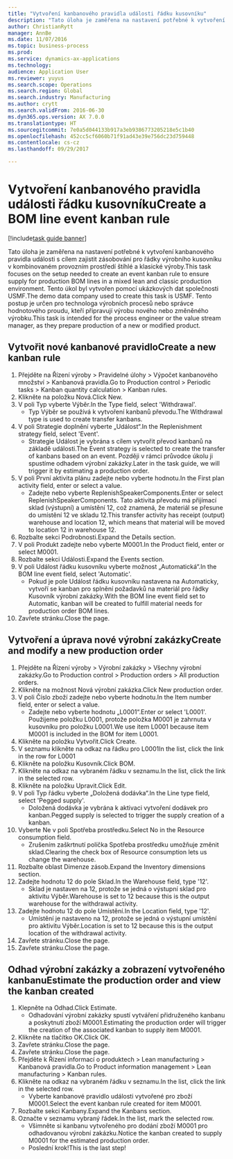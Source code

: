 ```yaml
--- 
title: "Vytvoření kanbanového pravidla události řádku kusovníku"
description: "Tato úloha je zaměřena na nastavení potřebné k vytvoření kanbanového pravidla události s cílem zajistit zásobování pro řádky výrobního kusovníku v kombinovaném provozním prostředí štíhlé a klasické výroby."
author: ChristianRytt
manager: AnnBe
ms.date: 11/07/2016
ms.topic: business-process
ms.prod: 
ms.service: dynamics-ax-applications
ms.technology: 
audience: Application User
ms.reviewer: yuyus
ms.search.scope: Operations
ms.search.region: Global
ms.search.industry: Manufacturing
ms.author: crytt
ms.search.validFrom: 2016-06-30
ms.dyn365.ops.version: AX 7.0.0
ms.translationtype: HT
ms.sourcegitcommit: 7e0a5d044133b917a3eb9386773205218e5c1b40
ms.openlocfilehash: 452cc5cf6060b71f91ad43e39e756dc23d759448
ms.contentlocale: cs-cz
ms.lasthandoff: 09/29/2017

---
```

# <a name="create-a-bom-line-event-kanban-rule"></a><span data-ttu-id="28efe-103">Vytvoření kanbanového pravidla události řádku kusovníku</span><span class="sxs-lookup"><span data-stu-id="28efe-103">Create a BOM line event kanban rule</span></span>

[!include[task guide banner](../../includes/task-guide-banner.md)]

<span data-ttu-id="28efe-104">Tato úloha je zaměřena na nastavení potřebné k vytvoření kanbanového pravidla události s cílem zajistit zásobování pro řádky výrobního kusovníku v kombinovaném provozním prostředí štíhlé a klasické výroby.</span><span class="sxs-lookup"><span data-stu-id="28efe-104">This task focuses on the setup needed to create an event kanban rule to ensure supply for production BOM lines in a mixed lean and classic production environment.</span></span> <span data-ttu-id="28efe-105">Tento úkol byl vytvořen pomocí ukázkových dat společnosti USMF.</span><span class="sxs-lookup"><span data-stu-id="28efe-105">The demo data company used to create this task is USMF.</span></span> <span data-ttu-id="28efe-106">Tento postup je určen pro technologa výrobních procesů nebo správce hodnotového proudu, kteří připravují výrobu nového nebo změněného výrobku.</span><span class="sxs-lookup"><span data-stu-id="28efe-106">This task is intended for the process engineer or the value stream manager, as they prepare production of a new or modified product.</span></span>


## <a name="create-a-new-kanban-rule"></a><span data-ttu-id="28efe-107">Vytvořit nové kanbanové pravidlo</span><span class="sxs-lookup"><span data-stu-id="28efe-107">Create a new kanban rule</span></span>
1. <span data-ttu-id="28efe-108">Přejděte na Řízení výroby > Pravidelné úlohy > Výpočet kanbanového množství > Kanbanová pravidla.</span><span class="sxs-lookup"><span data-stu-id="28efe-108">Go to Production control > Periodic tasks > Kanban quantity calculation > Kanban rules.</span></span>
2. <span data-ttu-id="28efe-109">Klikněte na položku Nová.</span><span class="sxs-lookup"><span data-stu-id="28efe-109">Click New.</span></span>
3. <span data-ttu-id="28efe-110">V poli Typ vyberte Výběr.</span><span class="sxs-lookup"><span data-stu-id="28efe-110">In the Type field, select 'Withdrawal'.</span></span>
    * <span data-ttu-id="28efe-111">Typ Výběr se používá k vytvoření kanbanů převodu.</span><span class="sxs-lookup"><span data-stu-id="28efe-111">The Withdrawal type is used to create transfer kanbans.</span></span>  
4. <span data-ttu-id="28efe-112">V poli Strategie doplnění vyberte „Událost“.</span><span class="sxs-lookup"><span data-stu-id="28efe-112">In the Replenishment strategy field, select 'Event'.</span></span>
    * <span data-ttu-id="28efe-113">Strategie Událost je vybrána s cílem vytvořit převod kanbanů na základě události.</span><span class="sxs-lookup"><span data-stu-id="28efe-113">The Event strategy is selected to create the transfer of kanbans based on an event.</span></span> <span data-ttu-id="28efe-114">Později v rámci průvodce úkolu ji spustíme odhadem výrobní zakázky.</span><span class="sxs-lookup"><span data-stu-id="28efe-114">Later in the task guide, we will trigger it by estimating a production order.</span></span>  
5. <span data-ttu-id="28efe-115">V poli První aktivita plánu zadejte nebo vyberte hodnotu.</span><span class="sxs-lookup"><span data-stu-id="28efe-115">In the First plan activity field, enter or select a value.</span></span>
    * <span data-ttu-id="28efe-116">Zadejte nebo vyberte ReplenishSpeakerComponents.</span><span class="sxs-lookup"><span data-stu-id="28efe-116">Enter or select ReplenishSpeakerComponents.</span></span> <span data-ttu-id="28efe-117">Tato aktivita převodu má přijímací sklad (výstupní) a umístění 12, což znamená, že materiál se přesune do umístění 12 ve skladu 12.</span><span class="sxs-lookup"><span data-stu-id="28efe-117">This transfer activity has receipt (output) warehouse and location 12, which means that material will be moved to location 12 in warehouse 12.</span></span>  
6. <span data-ttu-id="28efe-118">Rozbalte sekci Podrobnosti.</span><span class="sxs-lookup"><span data-stu-id="28efe-118">Expand the Details section.</span></span>
7. <span data-ttu-id="28efe-119">V poli Produkt zadejte nebo vyberte M0001.</span><span class="sxs-lookup"><span data-stu-id="28efe-119">In the Product field, enter or select M0001.</span></span>
8. <span data-ttu-id="28efe-120">Rozbalte sekci Události.</span><span class="sxs-lookup"><span data-stu-id="28efe-120">Expand the Events section.</span></span>
9. <span data-ttu-id="28efe-121">V poli Událost řádku kusovníku vyberte možnost „Automatická“.</span><span class="sxs-lookup"><span data-stu-id="28efe-121">In the BOM line event field, select 'Automatic'.</span></span>
    * <span data-ttu-id="28efe-122">Pokud je pole Událost řádku kusovníku nastavena na Automaticky, vytvoří se kanban pro splnění požadavků na materiál pro řádky Kusovník výrobní zakázky.</span><span class="sxs-lookup"><span data-stu-id="28efe-122">With the BOM line event field set to Automatic, kanban will be created to fulfill material needs for production order BOM lines.</span></span>  
10. <span data-ttu-id="28efe-123">Zavřete stránku.</span><span class="sxs-lookup"><span data-stu-id="28efe-123">Close the page.</span></span>

## <a name="create-and-modify-a-new-production-order"></a><span data-ttu-id="28efe-124">Vytvoření a úprava nové výrobní zakázky</span><span class="sxs-lookup"><span data-stu-id="28efe-124">Create and modify a new production order</span></span>
1. <span data-ttu-id="28efe-125">Přejděte na Řízení výroby > Výrobní zakázky > Všechny výrobní zakázky.</span><span class="sxs-lookup"><span data-stu-id="28efe-125">Go to Production control > Production orders > All production orders.</span></span>
2. <span data-ttu-id="28efe-126">Klikněte na možnost Nová výrobní zakázka.</span><span class="sxs-lookup"><span data-stu-id="28efe-126">Click New production order.</span></span>
3. <span data-ttu-id="28efe-127">V poli Číslo zboží zadejte nebo vyberte hodnotu.</span><span class="sxs-lookup"><span data-stu-id="28efe-127">In the Item number field, enter or select a value.</span></span>
    * <span data-ttu-id="28efe-128">Zadejte nebo vyberte hodnotu „L0001“.</span><span class="sxs-lookup"><span data-stu-id="28efe-128">Enter or select 'L0001'.</span></span> <span data-ttu-id="28efe-129">Použijeme položku L0001, protože položka M0001 je zahrnuta v kusovníku pro položku L0001.</span><span class="sxs-lookup"><span data-stu-id="28efe-129">We use item L0001 because item M0001 is included in the BOM for item L0001.</span></span>  
4. <span data-ttu-id="28efe-130">Klikněte na položku Vytvořit.</span><span class="sxs-lookup"><span data-stu-id="28efe-130">Click Create.</span></span>
5. <span data-ttu-id="28efe-131">V seznamu klikněte na odkaz na řádku pro L0001</span><span class="sxs-lookup"><span data-stu-id="28efe-131">In the list, click the link in the row for L0001</span></span>
6. <span data-ttu-id="28efe-132">Klikněte na položku Kusovník.</span><span class="sxs-lookup"><span data-stu-id="28efe-132">Click BOM.</span></span>
7. <span data-ttu-id="28efe-133">Klikněte na odkaz na vybraném řádku v seznamu.</span><span class="sxs-lookup"><span data-stu-id="28efe-133">In the list, click the link in the selected row.</span></span>
8. <span data-ttu-id="28efe-134">Klikněte na položku Upravit.</span><span class="sxs-lookup"><span data-stu-id="28efe-134">Click Edit.</span></span>
9. <span data-ttu-id="28efe-135">V poli Typ řádku vyberte „Doložená dodávka“.</span><span class="sxs-lookup"><span data-stu-id="28efe-135">In the Line type field, select 'Pegged supply'.</span></span>
    * <span data-ttu-id="28efe-136">Doložená dodávka je vybrána k aktivaci vytvoření dodávek pro kanban.</span><span class="sxs-lookup"><span data-stu-id="28efe-136">Pegged supply is selected to trigger the supply creation of a kanban.</span></span>  
10. <span data-ttu-id="28efe-137">Vyberte Ne v poli Spotřeba prostředku.</span><span class="sxs-lookup"><span data-stu-id="28efe-137">Select No in the Resource consumption field.</span></span>
    * <span data-ttu-id="28efe-138">Zrušením zaškrtnutí políčka Spotřeba prostředku umožňuje změnit sklad.</span><span class="sxs-lookup"><span data-stu-id="28efe-138">Clearing the check box of Resource consumption lets us change the warehouse.</span></span>  
11. <span data-ttu-id="28efe-139">Rozbalte oblast Dimenze zásob.</span><span class="sxs-lookup"><span data-stu-id="28efe-139">Expand the Inventory dimensions section.</span></span>
12. <span data-ttu-id="28efe-140">Zadejte hodnotu 12 do pole Sklad.</span><span class="sxs-lookup"><span data-stu-id="28efe-140">In the Warehouse field, type '12'.</span></span>
    * <span data-ttu-id="28efe-141">Sklad je nastaven na 12, protože se jedná o výstupní sklad pro aktivitu Výběr.</span><span class="sxs-lookup"><span data-stu-id="28efe-141">Warehouse is set to 12 because this is the output warehouse for the withdrawal activity.</span></span>  
13. <span data-ttu-id="28efe-142">Zadejte hodnotu 12 do pole Umístění.</span><span class="sxs-lookup"><span data-stu-id="28efe-142">In the Location field, type '12'.</span></span>
    * <span data-ttu-id="28efe-143">Umístění je nastaveno na 12, protože se jedná o výstupní umístění pro aktivitu Výběr.</span><span class="sxs-lookup"><span data-stu-id="28efe-143">Location is set to 12 because this is the output location of the withdrawal activity.</span></span>  
14. <span data-ttu-id="28efe-144">Zavřete stránku.</span><span class="sxs-lookup"><span data-stu-id="28efe-144">Close the page.</span></span>
15. <span data-ttu-id="28efe-145">Zavřete stránku.</span><span class="sxs-lookup"><span data-stu-id="28efe-145">Close the page.</span></span>

## <a name="estimate-the-production-order-and-view-the-kanban-created"></a><span data-ttu-id="28efe-146">Odhad výrobní zakázky a zobrazení vytvořeného kanbanu</span><span class="sxs-lookup"><span data-stu-id="28efe-146">Estimate the production order and view the kanban created</span></span>
1. <span data-ttu-id="28efe-147">Klepněte na Odhad.</span><span class="sxs-lookup"><span data-stu-id="28efe-147">Click Estimate.</span></span>
    * <span data-ttu-id="28efe-148">Odhadování výrobní zakázky spustí vytváření přidruženého kanbanu a poskytnutí zboží M0001.</span><span class="sxs-lookup"><span data-stu-id="28efe-148">Estimating the production order will trigger the creation of the associated kanban to supply item M0001.</span></span>  
2. <span data-ttu-id="28efe-149">Klikněte na tlačítko OK.</span><span class="sxs-lookup"><span data-stu-id="28efe-149">Click OK.</span></span>
3. <span data-ttu-id="28efe-150">Zavřete stránku.</span><span class="sxs-lookup"><span data-stu-id="28efe-150">Close the page.</span></span>
4. <span data-ttu-id="28efe-151">Zavřete stránku.</span><span class="sxs-lookup"><span data-stu-id="28efe-151">Close the page.</span></span>
5. <span data-ttu-id="28efe-152">Přejděte k Řízení informací o produktech > Lean manufacturing > Kanbanová pravidla.</span><span class="sxs-lookup"><span data-stu-id="28efe-152">Go to Product information management > Lean manufacturing > Kanban rules.</span></span>
6. <span data-ttu-id="28efe-153">Klikněte na odkaz na vybraném řádku v seznamu.</span><span class="sxs-lookup"><span data-stu-id="28efe-153">In the list, click the link in the selected row.</span></span>
    * <span data-ttu-id="28efe-154">Vyberte kanbanové pravidlo události vytvořené pro zboží M0001.</span><span class="sxs-lookup"><span data-stu-id="28efe-154">Select the event kanban rule created for item M0001.</span></span>  
7. <span data-ttu-id="28efe-155">Rozbalte sekci Kanbany.</span><span class="sxs-lookup"><span data-stu-id="28efe-155">Expand the Kanbans section.</span></span>
8. <span data-ttu-id="28efe-156">Označte v seznamu vybraný řádek.</span><span class="sxs-lookup"><span data-stu-id="28efe-156">In the list, mark the selected row.</span></span>
    * <span data-ttu-id="28efe-157">Všimněte si kanbanu vytvořeného pro dodání zboží M0001 pro odhadovanou výrobní zakázku.</span><span class="sxs-lookup"><span data-stu-id="28efe-157">Notice the kanban created to supply M0001 for the estimated production order.</span></span>  
    * <span data-ttu-id="28efe-158">Poslední krok!</span><span class="sxs-lookup"><span data-stu-id="28efe-158">This is the last step!</span></span>  



